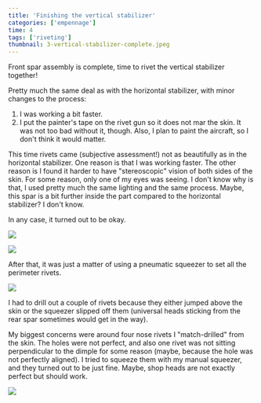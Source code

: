 ```yaml
---
title: 'Finishing the vertical stabilizer'
categories: ['empennage']
time: 4
tags: ['riveting']
thumbnail: 3-vertical-stabilizer-complete.jpeg
---
```


Front spar assembly is complete, time to rivet the vertical stabilizer together!

<!-- more -->

Pretty much the same deal as with the horizontal stabilizer, with minor changes to the process: 

1. I was working a bit faster.
2. I put the painter's tape on the rivet gun so it does not mar the skin. It was not too bad without it, though. Also, I plan to paint the aircraft, so I don't think it would matter.

This time rivets came (subjective assessment!) not as beautifully as in the horizontal stabilizer. One reason is that I was working faster. The other reason is I found it harder to have "stereoscopic" vision of both sides of the skin. For some reason, only one of my eyes was seeing. I don't know why is that, I used pretty much the same lighting and the same process. Maybe, this spar is a bit further inside the part compared to the horizontal stabilizer? I don't know.

In any case, it turned out to be okay.

![](0-rivets.jpeg)

![](1-skin-riveted-to-the-front-spar.jpeg)

After that, it was just a matter of using a pneumatic squeezer to set all the perimeter rivets.

![](2-setting-some-random-rivet.jpeg)

I had to drill out a couple of rivets because they either jumped above the skin or the squeezer slipped off them (universal heads sticking from the rear spar sometimes would get in the way).

My biggest concerns were around four nose rivets I "match-drilled" from the skin. The holes were not perfect, and also one rivet was not sitting perpendicular to the dimple for some reason (maybe, because the hole was not perfectly aligned). I tried to squeeze them with my manual squeezer, and they turned out to be just fine. Maybe, shop heads are not exactly perfect but should work.

![](3-vertical-stabilizer-complete.jpeg)